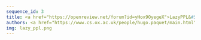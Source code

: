```yaml
---
sequence_id: 3
title: <a href="https://openreview.net/forum?id=yHox9OyegeX">LazyPPL&#58; laziness and types in non-parametric probabilistic programs</a>
authors: <a href="https://www.cs.ox.ac.uk/people/hugo.paquet/main.html">Hugo Paquet</a>, <a href="http://www.cs.ox.ac.uk/people/samuel.staton/main.html">Sam Staton</a>
img: lazy_ppl.png
---
```

